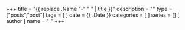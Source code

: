 +++
title = "{{ replace .Name "-" " " | title }}"
description = ""
type = ["posts","post"]
tags = [
]
date = {{ .Date }}
categories = [
]
series = []
[ author ]
  name = " "
+++
